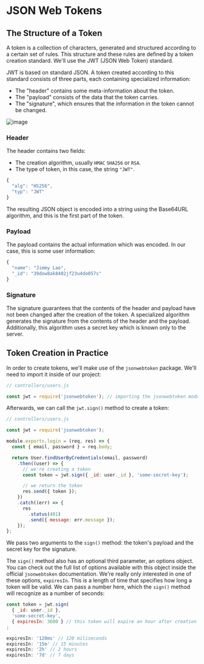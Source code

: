 # JSON Web Tokens

## The Structure of a Token

A token is a collection of characters, generated and structured according to a certain set of rules. This structure and these rules are defined by a token creation standard. We'll use the JWT (JSON Web Token) standard.

JWT is based on standard JSON. A token created according to this standard consists of three parts, each containing specialized information:

-   The "header" contains some meta-information about the token.
-   The "payload" consists of the data that the token carries.
-   The "signature", which ensures that the information in the token cannot be changed.

![image](https://pictures.s3.yandex.net/resources/Artboard_1_1602236204.png)

### Header

The header contains two fields:

-   The creation algorithm, usually `HMAC` `SHA256` or `RSA`.
-   The type of token, in this case, the string `"JWT"`.

```jsx
{
  "alg": "HS256",
  "typ": "JWT"
}
```

The resulting JSON object is encoded into a string using the Base64URL algorithm, and this is the first part of the token.

### Payload

The payload contains the actual information which was encoded. In our case, this is some user information:

```jsx
{
  "name": "Jimmy Lao",
  "_id": "39dow8ak8402jf23u4do057s"
}
```

### Signature

The signature guarantees that the contents of the header and payload have not been changed after the creation of the token. A specialized algorithm generates the signature from the contents of the header and the payload. Additionally, this algorithm uses a secret key which is known only to the server.

## Token Creation in Practice

In order to create tokens, we'll make use of the `jsonwebtoken` package. We'll need to import it inside of our project:

```jsx
// controllers/users.js

const jwt = require('jsonwebtoken'); // importing the jsonwebtoken module
```

Afterwards, we can call the `jwt.sign()` method to create a token:

```jsx
// controllers/users.js

const jwt = require('jsonwebtoken'); 

module.exports.login = (req, res) => {
  const { email, password } = req.body;

  return User.findUserByCredentials(email, password)
    .then((user) => {
      // we're creating a token
      const token = jwt.sign({ _id: user._id }, 'some-secret-key');

      // we return the token
      res.send({ token });
    })
    .catch((err) => {
      res
        .status(401)
        .send({ message: err.message });
    });
};
```

We pass two arguments to the `sign()` method: the token's payload and the secret key for the signature.

The `sign()` method also has an optional third parameter, an options object. You can check out the full list of options available with this object inside the official `jsonwebtoken` documentation. We're really only interested in one of these options, `expiresIn`. This is a length of time that specifies how long a token will be valid. We can pass a number here, which the `sign()` method will recognize as a number of seconds:

```jsx
const token = jwt.sign(
  { _id: user._id },
  'some-secret-key',
  { expiresIn: 3600 } // this token will expire an hour after creation
;
```

```jsx
expiresIn: '120ms' // 120 miliseconds
expiresIn: '15m' // 15 minutes
expiresIn: '2h' // 2 hours
expiresIn: '7d' // 7 days
```